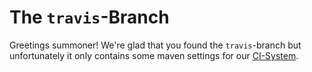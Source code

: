 # The `travis`-Branch
Greetings summoner!
We're glad that you found the `travis`-branch but unfortunately it only contains some maven settings for our [CI-System](http://www.travis-ci.org/vatbub/defaultRepo).
